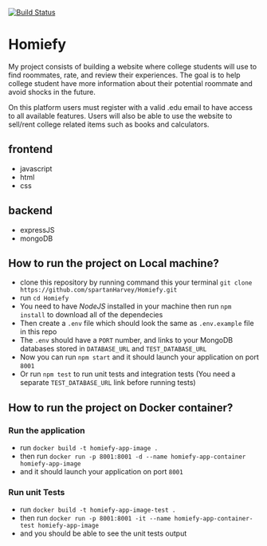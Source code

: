 [![Build Status](https://app.travis-ci.com/spartanHarvey/Homiefy.svg?branch=main)](https://app.travis-ci.com/spartanHarvey/Homiefy)

# Homiefy

My project consists of building a website where college students will use to find roommates, rate, and review their experiences. The goal is to help college student have more information about their potential roommate and avoid shocks in the future.

On this platform users must register with a valid .edu email to have access to all available features. Users will also be able to use the website to sell/rent college related items such as books and calculators.

## frontend

- javascript
- html
- css

## backend

- expressJS
- mongoDB

## How to run the project on Local machine?

- clone this repository by running command this your terminal `git clone https://github.com/spartanHarvey/Homiefy.git`
- run `cd Homiefy`
- You need to have _NodeJS_ installed in your machine then run `npm install` to download all of the dependecies
- Then create a `.env` file which should look the same as `.env.example` file in this repo
- The `.env` should have a `PORT` number, and links to your MongoDB databases stored in `DATABASE_URL` and `TEST_DATABASE_URL`
- Now you can run `npm start` and it should launch your application on port `8001`
- Or run `npm test` to run unit tests and integration tests (You need a separate `TEST_DATABASE_URL` link before running tests)

## How to run the project on Docker container?

### Run the application

- run `docker build -t homiefy-app-image .`
- then run `docker run -p 8001:8001 -d --name homiefy-app-container homiefy-app-image`
- and it should launch your application on port `8001`

### Run unit Tests

- run `docker build -t homiefy-app-image-test .`
- then run `docker run -p 8001:8001 -it --name homiefy-app-container-test homiefy-app-image`
- and you should be able to see the unit tests output
